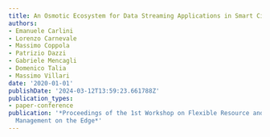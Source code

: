 ```yaml
---
title: An Osmotic Ecosystem for Data Streaming Applications in Smart Cities
authors:
- Emanuele Carlini
- Lorenzo Carnevale
- Massimo Coppola
- Patrizio Dazzi
- Gabriele Mencagli
- Domenico Talia
- Massimo Villari
date: '2020-01-01'
publishDate: '2024-03-12T13:59:23.661788Z'
publication_types:
- paper-conference
publication: '*Proceedings of the 1st Workshop on Flexible Resource and Application
  Management on the Edge*'
---
```

